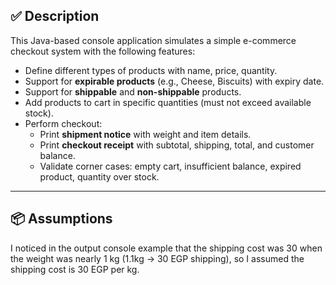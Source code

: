 ## ✅ Description

This Java-based console application simulates a simple e-commerce checkout system with the following features:

- Define different types of products with name, price, quantity.
- Support for **expirable products** (e.g., Cheese, Biscuits) with expiry date.
- Support for **shippable** and **non-shippable** products.
- Add products to cart in specific quantities (must not exceed available stock).
- Perform checkout:
  - Print **shipment notice** with weight and item details.
  - Print **checkout receipt** with subtotal, shipping, total, and customer balance.
  - Validate corner cases: empty cart, insufficient balance, expired product, quantity over stock.

---

## 📦 Assumptions 
I noticed in the output console example that the shipping cost was 30 when the weight was nearly 1 kg (1.1kg → 30 EGP shipping), so I assumed the shipping cost is 30 EGP per kg.
